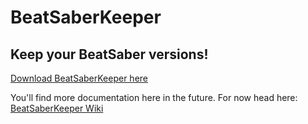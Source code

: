 # BeatSaberKeeper
## Keep your BeatSaber versions!

[Download BeatSaberKeeper here](https://github.com/rGunti/BeatSaberKeeper/releases/latest)

You'll find more documentation here in the future. For now head here: [BeatSaberKeeper Wiki](https://github.com/rGunti/BeatSaberKeeper/wiki)
